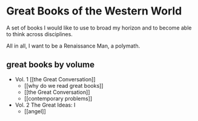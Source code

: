 # Great Books of the Western World

A set of books I would like to use to broad my horizon and to become able to think across disciplines.

All in all, I want to be a Renaissance Man, a polymath.

## great books by volume

-   Vol. 1 [[the Great Conversation]]
    -   [[why do we read great books]]
    -   [[the Great Conversation]]
    -   [[contemporary problems]]
-   Vol. 2 The Great Ideas: I
    -   [[angel]]
